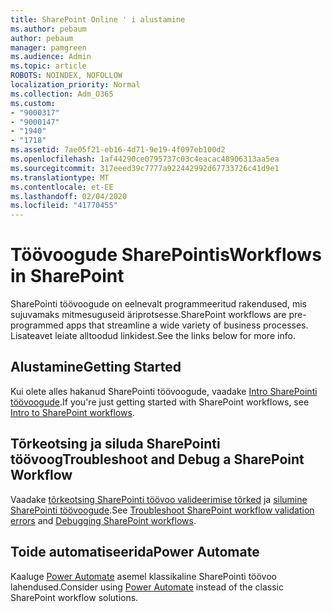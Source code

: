 ```yaml
---
title: SharePoint Online ' i alustamine
ms.author: pebaum
author: pebaum
manager: pamgreen
ms.audience: Admin
ms.topic: article
ROBOTS: NOINDEX, NOFOLLOW
localization_priority: Normal
ms.collection: Adm_O365
ms.custom:
- "9000317"
- "9000147"
- "1940"
- "1718"
ms.assetid: 7ae05f21-eb16-4d71-9e19-4f097eb100d2
ms.openlocfilehash: 1af44290ce0795737c03c4eacac48906313aa5ea
ms.sourcegitcommit: 317eeed39c7777a922442992d67733726c41d9e1
ms.translationtype: MT
ms.contentlocale: et-EE
ms.lasthandoff: 02/04/2020
ms.locfileid: "41770455"
---
```

# <a name="workflows-in-sharepoint"></a><span data-ttu-id="7f882-102">Töövoogude SharePointis</span><span class="sxs-lookup"><span data-stu-id="7f882-102">Workflows in SharePoint</span></span>

<span data-ttu-id="7f882-103">SharePointi töövoogude on eelnevalt programmeeritud rakendused, mis sujuvamaks mitmesuguseid äriprotsesse.</span><span class="sxs-lookup"><span data-stu-id="7f882-103">SharePoint workflows are pre-programmed apps that streamline a wide variety of business processes.</span></span> <span data-ttu-id="7f882-104">Lisateavet leiate alltoodud linkidest.</span><span class="sxs-lookup"><span data-stu-id="7f882-104">See the links below for more info.</span></span>

## <a name="getting-started"></a><span data-ttu-id="7f882-105">Alustamine</span><span class="sxs-lookup"><span data-stu-id="7f882-105">Getting Started</span></span>

<span data-ttu-id="7f882-106">Kui olete alles hakanud SharePointi töövoogude, vaadake [Intro SharePointi töövoogude](https://support.office.com/article/introduction-to-sharepoint-workflow-07982276-54e8-4e17-8699-5056eff4d9e3).</span><span class="sxs-lookup"><span data-stu-id="7f882-106">If you're just getting started with SharePoint workflows, see [Intro to SharePoint workflows](https://support.office.com/article/introduction-to-sharepoint-workflow-07982276-54e8-4e17-8699-5056eff4d9e3).</span></span>

## <a name="troubleshoot-and-debug-a-sharepoint-workflow"></a><span data-ttu-id="7f882-107">Tõrkeotsing ja siluda SharePointi töövoog</span><span class="sxs-lookup"><span data-stu-id="7f882-107">Troubleshoot and Debug a SharePoint Workflow</span></span>

<span data-ttu-id="7f882-108">Vaadake [tõrkeotsing SharePointi töövoo valideerimise tõrked](https://docs.microsoft.com/sharepoint/dev/general-development/troubleshooting-sharepoint-server-workflow-validation-errors-in-visio) ja [silumine SharePointi töövoogude](https://docs.microsoft.com/sharepoint/dev/general-development/debugging-sharepoint-server-workflows).</span><span class="sxs-lookup"><span data-stu-id="7f882-108">See [Troubleshoot SharePoint workflow validation errors](https://docs.microsoft.com/sharepoint/dev/general-development/troubleshooting-sharepoint-server-workflow-validation-errors-in-visio) and [Debugging SharePoint workflows](https://docs.microsoft.com/sharepoint/dev/general-development/debugging-sharepoint-server-workflows).</span></span>

## <a name="power-automate"></a><span data-ttu-id="7f882-109">Toide automatiseerida</span><span class="sxs-lookup"><span data-stu-id="7f882-109">Power Automate</span></span>

<span data-ttu-id="7f882-110">Kaaluge [Power Automate](https://docs.microsoft.com/power-automate/modern-approvals) asemel klassikaline SharePointi töövoo lahendused.</span><span class="sxs-lookup"><span data-stu-id="7f882-110">Consider using [Power Automate](https://docs.microsoft.com/power-automate/modern-approvals) instead of the classic SharePoint workflow solutions.</span></span>

